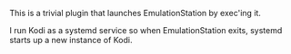 This is a trivial plugin that launches EmulationStation by exec'ing it.

I run Kodi as a systemd service so when EmulationStation exits, systemd starts
up a new instance of Kodi.
